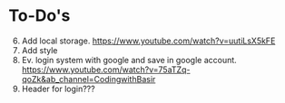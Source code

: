 # To-Do's

6. Add local storage. https://www.youtube.com/watch?v=uutiLsX5kFE
7. Add style
8. Ev. login system with google and save in google account. https://www.youtube.com/watch?v=75aTZq-qoZk&ab_channel=CodingwithBasir
9. Header for login???